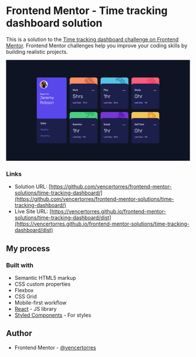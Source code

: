 # Frontend Mentor - Time tracking dashboard solution

This is a solution to the [Time tracking dashboard challenge on Frontend Mentor](https://www.frontendmentor.io/challenges/time-tracking-dashboard-UIQ7167Jw). Frontend Mentor challenges help you improve your coding skills by building realistic projects. 

![](screenshot.png)

### Links

- Solution URL: [https://github.com/vencertorres/frontend-mentor-solutions/time-tracking-dashboard/](https://github.com/vencertorres/frontend-mentor-solutions/time-tracking-dashboard/)
- Live Site URL: [https://vencertorres.github.io/frontend-mentor-solutions/time-tracking-dashboard/dist](https://vencertorres.github.io/frontend-mentor-solutions/time-tracking-dashboard/dist)

## My process

### Built with

- Semantic HTML5 markup
- CSS custom properties
- Flexbox
- CSS Grid
- Mobile-first workflow
- [React](https://reactjs.org/) - JS library
- [Styled Components](https://styled-components.com/) - For styles

## Author

- Frontend Mentor - [@vencertorres](https://www.frontendmentor.io/profile/vencertorres)
